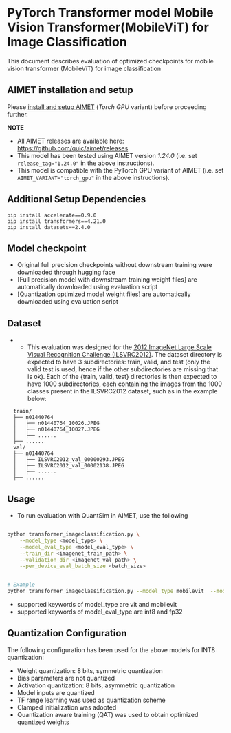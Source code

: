 # PyTorch Transformer model Mobile Vision Transformer(MobileViT) for Image Classification 
This document describes evaluation of optimized checkpoints for mobile vision transformer (MobileViT) for image classification 

## AIMET installation and setup
Please [install and setup AIMET](https://github.com/quic/aimet/blob/release-aimet-1.24/packaging/install.md) (*Torch GPU* variant) before proceeding further.

**NOTE**
- All AIMET releases are available here: https://github.com/quic/aimet/releases
- This model has been tested using AIMET version *1.24.0*  (i.e. set `release_tag="1.24.0"` in the above instructions).
- This model is compatible with the PyTorch GPU variant of AIMET (i.e. set `AIMET_VARIANT="torch_gpu"` in the above instructions).

## Additional Setup Dependencies
```
pip install accelerate==0.9.0
pip install transformers==4.21.0
pip install datasets==2.4.0

```

## Model checkpoint
- Original full precision checkpoints without downstream training were downloaded through hugging face 
- [Full precision model with downstream training weight files] are automatically downloaded using evaluation script 
- [Quantization optimized model weight files] are automatically downloaded using evaluation script 


## Dataset
- - This evaluation was designed for the [2012 ImageNet Large Scale Visual Recognition Challenge (ILSVRC2012)](http://www.image-net.org/). The dataset directory is expected to have 3 subdirectories: train, valid, and test (only the valid test is used, hence if the other subdirectories are missing that is ok).
Each of the {train, valid, test} directories is then expected to have 1000 subdirectories, each containing the images from the 1000 classes present in the ILSVRC2012 dataset, such as in the example below:

```
  train/
  ├── n01440764
  │   ├── n01440764_10026.JPEG
  │   ├── n01440764_10027.JPEG
  │   ├── ......
  ├── ......
  val/
  ├── n01440764
  │   ├── ILSVRC2012_val_00000293.JPEG
  │   ├── ILSVRC2012_val_00002138.JPEG
  │   ├── ......
  ├── ......
```

## Usage
- To run evaluation with QuantSim in AIMET, use the following
```bash

python transformer_imageclassification.py \
    --model_type <model_type> \
    --model_eval_type <model_eval_type> \
    --train_dir <imagenet_train_path> \
    --validation_dir <imagenet_val_path> \
    --per_device_eval_batch_size <batch_size>


# Example
python transformer_imageclassification.py --model_type mobilevit  --model_eval_type fp32  --per_device_eval_batch_size 4 --train_dir <imagenet_train_path> --validation_dir <imagenet_val_path> --per_device_eval_batch_size 8 
```

- supported keywords of model_type are vit and mobilevit  
- supported keywords of model_eval_type are int8 and fp32 

## Quantization Configuration
The following configuration has been used for the above models for INT8 quantization:
- Weight quantization: 8 bits, symmetric quantization
- Bias parameters are not quantized
- Activation quantization: 8 bits, asymmetric quantization
- Model inputs are quantized
- TF range learning  was used as quantization scheme
- Clamped initialization was adopted
- Quantization aware training (QAT) was used to obtain optimized quantized weights

